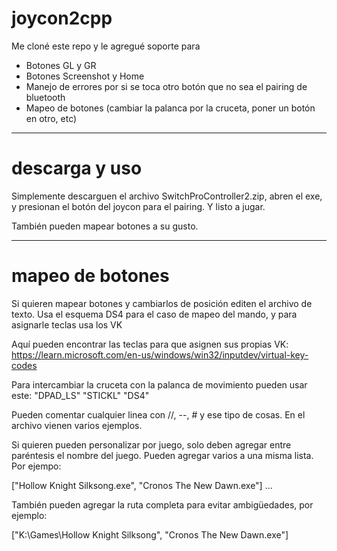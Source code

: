 # joycon2cpp

Me cloné este repo y le agregué soporte para
- Botones GL y GR
- Botones Screenshot y Home
- Manejo de errores por si se toca otro botón que no sea el pairing de bluetooth
- Mapeo de botones (cambiar la palanca por la cruceta, poner un botón en otro, etc)

---

# descarga y uso

Simplemente descarguen el archivo SwitchProController2.zip, abren el exe, y presionan el botón del joycon para el pairing. Y listo a jugar.

También pueden mapear botones a su gusto.

---

# mapeo de botones

Si quieren mapear botones y cambiarlos de posición editen el archivo de texto. Usa el esquema DS4 para el caso de mapeo del mando, y para asignarle teclas usa los VK

Aquí pueden encontrar las teclas para que asignen sus propias VK: https://learn.microsoft.com/en-us/windows/win32/inputdev/virtual-key-codes

Para intercambiar la cruceta con la palanca de movimiento pueden usar este:
"DPAD_LS" "STICKL" "DS4"

Pueden comentar cualquier linea con //, --, # y ese tipo de cosas. En el archivo vienen varios ejemplos.

Si quieren pueden personalizar por juego, solo deben agregar entre paréntesis el nombre del juego. Pueden agregar varios a una misma lista. Por ejempo:

["Hollow Knight Silksong.exe", "Cronos The New Dawn.exe"]
...

También pueden agregar la ruta completa para evitar ambigüedades, por ejemplo:

["K:\Games\Hollow Knight Silksong", "Cronos The New Dawn.exe"]
